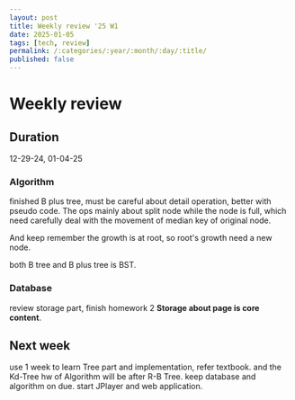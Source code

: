 ```yaml
---
layout: post
title: Weekly review '25 W1
date: 2025-01-05
tags: [tech, review]
permalink: /:categories/:year/:month/:day/:title/
published: false
---
```


# Weekly review

## Duration

12-29-24, 01-04-25

### Algorithm

finished B plus tree, must be careful about detail operation, better with pseudo code. The ops mainly about split node while the node is full, which need carefully deal with the movement of median key of original node.

And keep remember the growth is at root, so root's growth need a new node.

both B tree and B plus tree is BST.

### Database

review storage part, finish homework 2
**Storage about page is core content**.

## Next week

use 1 week to learn Tree part and implementation, refer textbook. and the Kd-Tree hw of Algorithm will be after R-B Tree.
keep database and algorithm on due.
start JPlayer and web application.
